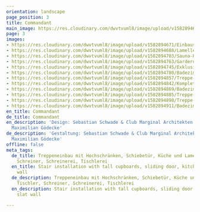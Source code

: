 ```yaml
---
orientation: landscape
page_position: 3
title: Commandant
main_image: https://res.cloudinary.com/dwvtvuml8/image/upload/v1582894612/Einbauschrank-Lamellen-Schiebetuer-Exklusiv-Holz_xbnwtn.jpg
page: 3
images:
- https://res.cloudinary.com/dwvtvuml8/image/upload/v1582894671/Einbauschrank-Lamellen-Schiebetuer-Exklusiv-Holz_pjwzsy.jpg
- https://res.cloudinary.com/dwvtvuml8/image/upload/v1582894688/Lamellen-Schiebetuer-Holz-Handwerk_cpz8ce.jpg
- https://res.cloudinary.com/dwvtvuml8/image/upload/v1582894703/Sauna-Holz-hochwertiger-Innenausbau_h3jiqc.jpg
- https://res.cloudinary.com/dwvtvuml8/image/upload/v1582894763/Garderobe-Flurschrank-Eingangsbereich-Empfangsbereich_dvqx74.jpg
- https://res.cloudinary.com/dwvtvuml8/image/upload/v1582894745/Exklusive-Kueche-Stein-Einbauschrank-Loft-Kochinsel_kzlnit.jpg
- https://res.cloudinary.com/dwvtvuml8/image/upload/v1582894780/Badezimmer-exklusiv-Masterbad-Marmor-Stein_hmvzh9.jpg
- https://res.cloudinary.com/dwvtvuml8/image/upload/v1582894857/Treppe-Einbauschrank-raumhoch-Design-nach-Mass_xo8otf.jpg
- https://res.cloudinary.com/dwvtvuml8/image/upload/v1582894842/Kompletter-Innenausbau-Einbauschrank-Loft-Wohnbereich-Kueche_ir2tcz.jpg
- https://res.cloudinary.com/dwvtvuml8/image/upload/v1582894869/Badezimmer-Tuer-Badezimmertuer-individuell_b01zqx.jpg
- https://res.cloudinary.com/dwvtvuml8/image/upload/v1582894885/Treppe-Einbauschrank-wandhoch-Beleuchtung-LED_rbgrle.jpg
- https://res.cloudinary.com/dwvtvuml8/image/upload/v1582894898/Treppe-Einbauschrank-raumhoch-LED-beleuchtet_vqagpt.jpg
- https://res.cloudinary.com/dwvtvuml8/image/upload/v1582894911/Badezimmer-exklusiv-Masterbad-Marmor-Stein_yi68d9.jpg
en_title: Commandant
de_title: Commandant
en_description: 'Design: Sebastian Schwade & Club Marginal Architekten // Photos:
  Maximilian Gödecke'
de_description: 'Gestaltung: Sebastian Schwade & Club Marginal Architekten // Fotos:
  Maximilian Gödecke'
offline: false
meta_tags:
  de_title: Treppeneinbau mit Hochschränken, Schiebetür, Küche und Lamellenwand, Tischler,
    Schreiner, Schreinerei, Tischlerei
  en_title: Stair installation with tall cupboards, sliding door, kitchen and slat
    wall
  de_description: Treppeneinbau mit Hochschränken, Schiebetür, Küche und Lamellenwand,
    Tischler, Schreiner, Schreinerei, Tischlerei
  en_description: Stair installation with tall cupboards, sliding door, kitchen and
    slat wall

---
```

